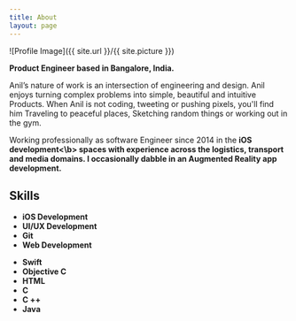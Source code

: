 ```yaml
---
title: About
layout: page
---
```

![Profile Image]({{ site.url }}/{{ site.picture }})


<b>Product Engineer based in Bangalore, India.</b>



<p>
Anil’s nature of work is an intersection of engineering and design. Anil enjoys turning complex problems into simple, beautiful and intuitive Products. 
When Anil is not coding, tweeting or pushing pixels, you'll find him Traveling to peaceful places, Sketching random things or working out in the gym.
</p>

<p>
Working professionally as software Engineer since 2014 in the <b>iOS development<\b> spaces with experience across the logistics, transport and media domains. I occasionally dabble in an Augmented Reality app development.
</p>

<h2>Skills</h2>

<ul class="skill-list">
	<li>iOS Development</li>
	<li>UI/UX Development</li>
	<li>Git</li>
	<li>Web Development</li>
</ul>
    
<ul class="Programming">    
	<li>Swift</li>
	<li>Objective C</li>
	<li>HTML</li>
	<li>C</li>
	<li>C ++</li>
	<li>Java</li>
</ul>

